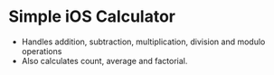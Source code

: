 # Simple iOS Calculator
- Handles addition, subtraction, multiplication, division and modulo operations
- Also calculates count, average and factorial.